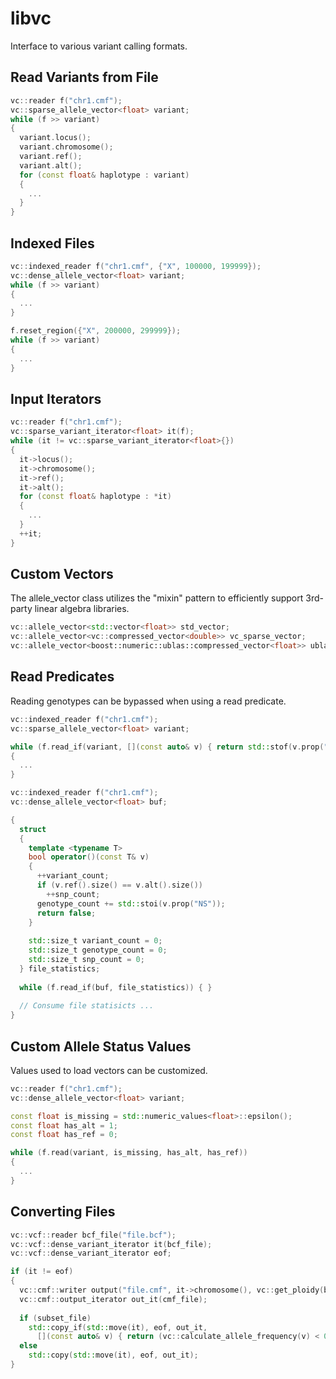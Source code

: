 # libvc
Interface to various variant calling formats.


## Read Variants from File 
```c++
vc::reader f("chr1.cmf");
vc::sparse_allele_vector<float> variant;
while (f >> variant)
{
  variant.locus();
  variant.chromosome();
  variant.ref();
  variant.alt();
  for (const float& haplotype : variant)
  {
    ...
  }
}
```

## Indexed Files
```c++
vc::indexed_reader f("chr1.cmf", {"X", 100000, 199999});
vc::dense_allele_vector<float> variant;
while (f >> variant)
{
  ...
}

f.reset_region({"X", 200000, 299999});
while (f >> variant)
{
  ...
}
```

## Input Iterators 
```c++
vc::reader f("chr1.cmf");
vc::sparse_variant_iterator<float> it(f);
while (it != vc::sparse_variant_iterator<float>{})
{
  it->locus();
  it->chromosome();
  it->ref();
  it->alt();
  for (const float& haplotype : *it)
  {
    ...
  }
  ++it;
}
```

## Custom Vectors
The allele_vector class utilizes the "mixin" pattern to efficiently support 3rd-party linear algebra libraries. 
```c++
vc::allele_vector<std::vector<float>> std_vector;
vc::allele_vector<vc::compressed_vector<double>> vc_sparse_vector;
vc::allele_vector<boost::numeric::ublas::compressed_vector<float>> ublas_sparse_vector;
```

## Read Predicates
Reading genotypes can be bypassed when using a read predicate.
```c++
vc::indexed_reader f("chr1.cmf");
vc::sparse_allele_vector<float> variant;

while (f.read_if(variant, [](const auto& v) { return std::stof(v.prop("AF")) < 0.1; }))
{
  ...
}
```
```c++
vc::indexed_reader f("chr1.cmf");
vc::dense_allele_vector<float> buf;

{
  struct 
  {
    template <typename T>
    bool operator()(const T& v)
    {
      ++variant_count;
      if (v.ref().size() == v.alt().size())
        ++snp_count;
      genotype_count += std::stoi(v.prop("NS"));
      return false;
    }
    
    std::size_t variant_count = 0;
    std::size_t genotype_count = 0;
    std::size_t snp_count = 0;
  } file_statistics;
  
  while (f.read_if(buf, file_statistics)) { }
  
  // Consume file statisicts ...
}
```

## Custom Allele Status Values
Values used to load vectors can be customized.
```c++
vc::reader f("chr1.cmf");
vc::dense_allele_vector<float> variant;

const float is_missing = std::numeric_values<float>::epsilon();
const float has_alt = 1;
const float has_ref = 0;

while (f.read(variant, is_missing, has_alt, has_ref))
{
  ...
}
```

## Converting Files
```c++
vc::vcf::reader bcf_file("file.bcf");
vc::vcf::dense_variant_iterator it(bcf_file);
vc::vcf::dense_variant_iterator eof;

if (it != eof)
{
  vc::cmf::writer output("file.cmf", it->chromosome(), vc::get_ploidy(bcf_file, *it), bcf_file.samples_begin(), bcf_file.samples_end());
  vc::cmf::output_iterator out_it(cmf_file);
  
  if (subset_file)
    std::copy_if(std::move(it), eof, out_it, 
      [](const auto& v) { return (vc::calculate_allele_frequency(v) < 0.1); });
  else
    std::copy(std::move(it), eof, out_it);
}
```